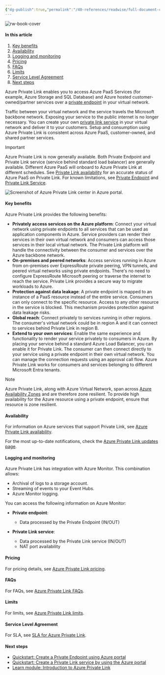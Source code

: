 ```yaml
---
{"dg-publish":true,"permalink":"/40-references/readwise/full-document-contents/what-is-azure-private-link/","tags":["rw/articles"]}
---
```


![rw-book-cover](https://readwise-assets.s3.amazonaws.com/media/uploaded_book_covers/profile_921743/open-graph-image_jupSUv2.png)

#### In this article

1. [Key benefits](https://learn.microsoft.com/en-us/azure/private-link/private-link-overview#key-benefits)
2. [Availability](https://learn.microsoft.com/en-us/azure/private-link/private-link-overview#availability)
3. [Logging and monitoring](https://learn.microsoft.com/en-us/azure/private-link/private-link-overview#logging-and-monitoring)
4. [Pricing](https://learn.microsoft.com/en-us/azure/private-link/private-link-overview#pricing)
5. [FAQs](https://learn.microsoft.com/en-us/azure/private-link/private-link-overview#faqs)
6. [Limits](https://learn.microsoft.com/en-us/azure/private-link/private-link-overview#limits)
7. [Service Level Agreement](https://learn.microsoft.com/en-us/azure/private-link/private-link-overview#service-level-agreement)
8. [Next steps](https://learn.microsoft.com/en-us/azure/private-link/private-link-overview#next-steps)

Azure Private Link enables you to access Azure PaaS Services (for example, Azure Storage and SQL Database) and Azure hosted customer-owned/partner services over a [private endpoint](https://learn.microsoft.com/en-us/azure/private-link/private-endpoint-overview) in your virtual network.

Traffic between your virtual network and the service travels the Microsoft backbone network. Exposing your service to the public internet is no longer necessary. You can create your own [private link service](https://learn.microsoft.com/en-us/azure/private-link/private-link-service-overview) in your virtual network and deliver it to your customers. Setup and consumption using Azure Private Link is consistent across Azure PaaS, customer-owned, and shared partner services.

Important

Azure Private Link is now generally available. Both Private Endpoint and Private Link service (service behind standard load balancer) are generally available. Different Azure PaaS will onboard to Azure Private Link at different schedules. See [Private Link availability](https://learn.microsoft.com/en-us/azure/private-link/availability) for an accurate status of Azure PaaS on Private Link. For known limitations, see [Private Endpoint](https://learn.microsoft.com/en-us/azure/private-link/private-endpoint-overview#limitations) and [Private Link Service](https://learn.microsoft.com/en-us/azure/private-link/private-link-service-overview#limitations).

![Screenshot of Azure Private Link center in Azure portal.](https://learn.microsoft.com/en-us/azure/private-link/media/private-link-overview/private-link-center.png)
#### Key benefits

Azure Private Link provides the following benefits:

* **Privately access services on the Azure platform**: Connect your virtual network using private endpoints to all services that can be used as application components in Azure. Service providers can render their services in their own virtual network and consumers can access those services in their local virtual network. The Private Link platform will handle the connectivity between the consumer and services over the Azure backbone network.
* **On-premises and peered networks**: Access services running in Azure from on-premises over ExpressRoute private peering, VPN tunnels, and peered virtual networks using private endpoints. There's no need to configure ExpressRoute Microsoft peering or traverse the internet to reach the service. Private Link provides a secure way to migrate workloads to Azure.
* **Protection against data leakage**: A private endpoint is mapped to an instance of a PaaS resource instead of the entire service. Consumers can only connect to the specific resource. Access to any other resource in the service is blocked. This mechanism provides protection against data leakage risks.
* **Global reach**: Connect privately to services running in other regions. The consumer's virtual network could be in region A and it can connect to services behind Private Link in region B.
* **Extend to your own services**: Enable the same experience and functionality to render your service privately to consumers in Azure. By placing your service behind a standard Azure Load Balancer, you can enable it for Private Link. The consumer can then connect directly to your service using a private endpoint in their own virtual network. You can manage the connection requests using an approval call flow. Azure Private Link works for consumers and services belonging to different Microsoft Entra tenants.

Note

Azure Private Link, along with Azure Virtual Network, span across [Azure Availability Zones](https://learn.microsoft.com/en-us/azure/availability-zones/az-overview) and are therefore zone resilient. To provide high availability for the Azure resource using a private endpoint, ensure that resource is zone resilient.

#### Availability

For information on Azure services that support Private Link, see [Azure Private Link availability](https://learn.microsoft.com/en-us/azure/private-link/availability).

For the most up-to-date notifications, check the [Azure Private Link updates page](https://azure.microsoft.com/updates/?product=private-link).

#### Logging and monitoring

Azure Private Link has integration with Azure Monitor. This combination allows:

* Archival of logs to a storage account.
* Streaming of events to your Event Hubs.
* Azure Monitor logging.

You can access the following information on Azure Monitor:

* **Private endpoint**:

	+ Data processed by the Private Endpoint (IN/OUT)
* **Private Link service**:

	+ Data processed by the Private Link service (IN/OUT)
	+ NAT port availability

#### Pricing

For pricing details, see [Azure Private Link pricing](https://azure.microsoft.com/pricing/details/private-link/).

#### FAQs

For FAQs, see [Azure Private Link FAQs](https://learn.microsoft.com/en-us/azure/private-link/private-link-faq).

#### Limits

For limits, see [Azure Private Link limits](https://learn.microsoft.com/en-us/azure/azure-resource-manager/management/azure-subscription-service-limits#private-link-limits).

#### Service Level Agreement

For SLA, see [SLA for Azure Private Link](https://azure.microsoft.com/support/legal/sla/private-link/v1_0/).

#### Next steps

* [Quickstart: Create a Private Endpoint using Azure portal](https://learn.microsoft.com/en-us/azure/private-link/create-private-endpoint-portal)
* [Quickstart: Create a Private Link service by using the Azure portal](https://learn.microsoft.com/en-us/azure/private-link/create-private-link-service-portal)
* [Learn module: Introduction to Azure Private Link](https://learn.microsoft.com/en-us/training/modules/introduction-azure-private-link/)
